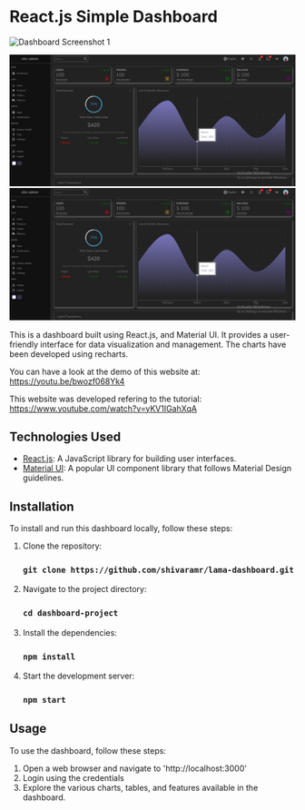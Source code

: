 # React.js Simple Dashboard
![Dashboard Screenshot 1](https://github.com/shivaramr/lama-dashboard/assets/85446156/6ebc371c-5a75-482c-bc16-78881bd37771)

![Dashboard Screenshot 1](https://github.com/shivaramr/lama-dashboard/blob/master/public/dashboard.jpg?raw=true)
![Dashboard Screenshot 1](public/dashboard.jpg)

This is a dashboard built using React.js, and Material UI. It provides a user-friendly interface for data visualization and management. The charts have been developed using recharts.

You can have a look at the demo of this website at: https://youtu.be/bwozf068Yk4

This website was developed refering to the tutorial: https://www.youtube.com/watch?v=yKV1IGahXqA

## Technologies Used
- [React.js](https://reactjs.org/): A JavaScript library for building user interfaces.
- [Material UI](https://mui.com/): A popular UI component library that follows Material Design guidelines.

## Installation
To install and run this dashboard locally, follow these steps:
1. Clone the repository:
    ### `git clone https://github.com/shivaramr/lama-dashboard.git`
2. Navigate to the project directory:
    ### `cd dashboard-project`
3. Install the dependencies:
   ### `npm install`
4. Start the development server:
   ### `npm start`
## Usage
To use the dashboard, follow these steps:
1. Open a web browser and navigate to 'http://localhost:3000'
2. Login using the credentials
3. Explore the various charts, tables, and features available in the dashboard.
